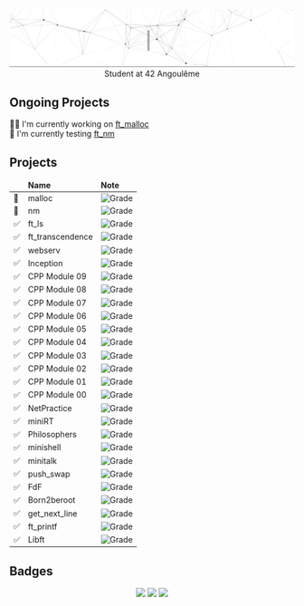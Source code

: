<div align="center">
  <img alt="Ruben Rollin" src="assets/hello.gif">
</div>
<div align="center">
  <span>Student at 42 Angoulême</span>
</div>
<h2>Ongoing Projects</h2>
<span>👩‍💻 I'm currently working on <a href="https://github.com/rubeen-cmd/ft_malloc">ft_malloc</a></span>
<br />
<span>🧪 I'm currently testing <a href="https://github.com/rubeen-cmd/ft_nm">ft_nm</a></span>

<h2>Projects</h2>
<table>
  <thead>
    <tr>
      <td></td>
      <td><b>Name</b></td>
      <td><b>Note</b></td>
    </tr>
  </thead>
  <tbody>
    <tr><td>🚧</td><td>malloc</td><td><img alt="Grade" src="https://img.shields.io/badge/%2F-black?style=for-the-badge"></td></tr>
    <tr><td>🚧</td><td>nm</td><td><img alt="Grade" src="https://img.shields.io/badge/%2F-black?style=for-the-badge"></td></tr>
    <tr><td>✅</td><td>ft_ls</td><td><img alt="Grade" src="https://img.shields.io/badge/106-green?style=for-the-badge"></td></tr>
    <tr><td>✅</td><td>ft_transcendence</td><td><img alt="Grade" src="https://img.shields.io/badge/100-green?style=for-the-badge"></td></tr>
    <tr><td>✅</td><td>webserv</td><td><img alt="Grade" src="https://img.shields.io/badge/125-0d4500?style=for-the-badge"></td></tr>
    <tr><td>✅</td><td>Inception</td><td><img alt="Grade" src="https://img.shields.io/badge/105-green?style=for-the-badge"></td></tr>
    <tr><td>✅</td><td>CPP Module 09</td><td><img alt="Grade" src="https://img.shields.io/badge/100-green?style=for-the-badge"></td></tr>
    <tr><td>✅</td><td>CPP Module 08</td><td><img alt="Grade" src="https://img.shields.io/badge/90-ffcc00?style=for-the-badge"></td></tr>
    <tr><td>✅</td><td>CPP Module 07</td><td><img alt="Grade" src="https://img.shields.io/badge/100-green?style=for-the-badge"></td></tr>
    <tr><td>✅</td><td>CPP Module 06</td><td><img alt="Grade" src="https://img.shields.io/badge/100-green?style=for-the-badge"></td></tr>
    <tr><td>✅</td><td>CPP Module 05</td><td><img alt="Grade" src="https://img.shields.io/badge/100-green?style=for-the-badge"></td></tr>
    <tr><td>✅</td><td>CPP Module 04</td><td><img alt="Grade" src="https://img.shields.io/badge/100-green?style=for-the-badge"></td></tr>
    <tr><td>✅</td><td>CPP Module 03</td><td><img alt="Grade" src="https://img.shields.io/badge/100-green?style=for-the-badge"></td></tr>
    <tr><td>✅</td><td>CPP Module 02</td><td><img alt="Grade" src="https://img.shields.io/badge/90-ffcc00?style=for-the-badge"></td></tr>
    <tr><td>✅</td><td>CPP Module 01</td><td><img alt="Grade" src="https://img.shields.io/badge/95-ffcc00?style=for-the-badge"></td></tr>
    <tr><td>✅</td><td>CPP Module 00</td><td><img alt="Grade" src="https://img.shields.io/badge/100-green?style=for-the-badge"></td></tr>
    <tr><td>✅</td><td>NetPractice</td><td><img alt="Grade" src="https://img.shields.io/badge/100-green?style=for-the-badge"></td></tr>
    <tr><td>✅</td><td>miniRT</td><td><img alt="Grade" src="https://img.shields.io/badge/125-0d4500?style=for-the-badge"></td></tr>
    <tr><td>✅</td><td>Philosophers</td><td><img alt="Grade" src="https://img.shields.io/badge/100-green?style=for-the-badge"></td></tr>
    <tr><td>✅</td><td>minishell</td><td><img alt="Grade" src="https://img.shields.io/badge/125-0d4500?style=for-the-badge"></td></tr>
    <tr><td>✅</td><td>minitalk</td><td><img alt="Grade" src="https://img.shields.io/badge/125-0d4500?style=for-the-badge"></td></tr>
    <tr><td>✅</td><td>push_swap</td><td><img alt="Grade" src="https://img.shields.io/badge/84-ffcc00?style=for-the-badge"></td></tr>
    <tr><td>✅</td><td>FdF</td><td><img alt="Grade" src="https://img.shields.io/badge/125-0d4500?style=for-the-badge"></td></tr>
    <tr><td>✅</td><td>Born2beroot</td><td><img alt="Grade" src="https://img.shields.io/badge/125-0d4500?style=for-the-badge"></td></tr>
    <tr><td>✅</td><td>get_next_line</td><td><img alt="Grade" src="https://img.shields.io/badge/125-0d4500?style=for-the-badge"></td></tr>
    <tr><td>✅</td><td>ft_printf</td><td><img alt="Grade" src="https://img.shields.io/badge/100-green?style=for-the-badge"></td></tr>
    <tr><td>✅</td><td>Libft</td><td><img alt="Grade" src="https://img.shields.io/badge/125-0d4500?style=for-the-badge"></td></tr>
  </tbody>
</table>

<h2>Badges</h2>
<div align="center">
  <img src="https://github-readme-stats.vercel.app/api?username=RuBeeN-cmd&show_icons=true&theme=onedark" height="150">
  <img src="https://images.credly.com/size/680x680/images/a6e3d74d-5acb-4519-91ce-70220c9f287b/image.png" height="150">
  <img src="https://badge.mediaplus.ma/black/rrollin?1337Badge=off&UM6P=off" height="150">
</div>
